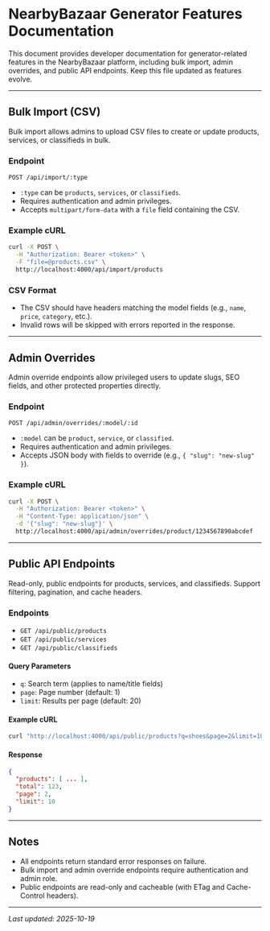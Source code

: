 # NearbyBazaar Generator Features Documentation

This document provides developer documentation for generator-related features in the NearbyBazaar platform, including bulk import, admin overrides, and public API endpoints. Keep this file updated as features evolve.

---

## Bulk Import (CSV)

Bulk import allows admins to upload CSV files to create or update products, services, or classifieds in bulk.

### Endpoint

```
POST /api/import/:type
```

- `:type` can be `products`, `services`, or `classifieds`.
- Requires authentication and admin privileges.
- Accepts `multipart/form-data` with a `file` field containing the CSV.

### Example cURL

```sh
curl -X POST \
  -H "Authorization: Bearer <token>" \
  -F "file=@products.csv" \
  http://localhost:4000/api/import/products
```

### CSV Format

- The CSV should have headers matching the model fields (e.g., `name`, `price`, `category`, etc.).
- Invalid rows will be skipped with errors reported in the response.

---

## Admin Overrides

Admin override endpoints allow privileged users to update slugs, SEO fields, and other protected properties directly.

### Endpoint

```
POST /api/admin/overrides/:model/:id
```

- `:model` can be `product`, `service`, or `classified`.
- Requires authentication and admin privileges.
- Accepts JSON body with fields to override (e.g., `{ "slug": "new-slug" }`).

### Example cURL

```sh
curl -X POST \
  -H "Authorization: Bearer <token>" \
  -H "Content-Type: application/json" \
  -d '{"slug": "new-slug"}' \
  http://localhost:4000/api/admin/overrides/product/1234567890abcdef
```

---

## Public API Endpoints

Read-only, public endpoints for products, services, and classifieds. Support filtering, pagination, and cache headers.

### Endpoints

- `GET /api/public/products`
- `GET /api/public/services`
- `GET /api/public/classifieds`

#### Query Parameters

- `q`: Search term (applies to name/title fields)
- `page`: Page number (default: 1)
- `limit`: Results per page (default: 20)

#### Example cURL

```sh
curl "http://localhost:4000/api/public/products?q=shoes&page=2&limit=10"
```

#### Response

```json
{
  "products": [ ... ],
  "total": 123,
  "page": 2,
  "limit": 10
}
```

---

## Notes

- All endpoints return standard error responses on failure.
- Bulk import and admin override endpoints require authentication and admin role.
- Public endpoints are read-only and cacheable (with ETag and Cache-Control headers).

---

_Last updated: 2025-10-19_
